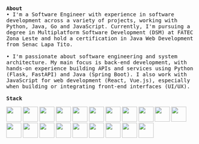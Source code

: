 <p>
  <samp>
    <strong>About</strong><br>
    • I'm a Software Engineer with experience in software development across a variety of projects, working with Python, Java, Go and JavaScript. Currently, I'm pursuing a degree in Multiplatform Software Development (DSM) at FATEC Zona Leste and hold a certification in Java Web Development from Senac Lapa Tito.<br>
    <br>
    • I'm passionate about software engineering and system architecture. My main focus is back-end development, with hands-on experience building APIs and services using Python (Flask, FastAPI) and Java (Spring Boot). I also work with JavaScript for web development (React, Vue.js), especially when building or integrating front-end interfaces (UI/UX).<br>
    <br>
    <strong>Stack</strong><br>
    <div>
            <img width="40px" src="https://cdn.jsdelivr.net/gh/devicons/devicon@latest/icons/python/python-original.svg" />
            <img width="40px" src="https://cdn.jsdelivr.net/gh/devicons/devicon@latest/icons/java/java-original.svg" />
            <img width="40px" src="https://cdn.jsdelivr.net/gh/devicons/devicon@latest/icons/go/go-original.svg" />
            <img width="40px" src="https://cdn.jsdelivr.net/gh/devicons/devicon@latest/icons/javascript/javascript-original.svg" />
            <img width="40px" src="https://cdn.jsdelivr.net/gh/devicons/devicon@latest/icons/flask/flask-original.svg" />
            <img width="40px" src="https://cdn.jsdelivr.net/gh/devicons/devicon@latest/icons/fastapi/fastapi-original.svg" />
            <img width="40px" src="https://cdn.jsdelivr.net/gh/devicons/devicon@latest/icons/spring/spring-original.svg" />
            <img width="40px" src="https://cdn.jsdelivr.net/gh/devicons/devicon@latest/icons/rabbitmq/rabbitmq-original.svg" />
            <img width="40px" src="https://cdn.jsdelivr.net/gh/devicons/devicon@latest/icons/jquery/jquery-original.svg" />
            <img width="40px" src="https://cdn.jsdelivr.net/gh/devicons/devicon@latest/icons/react/react-original.svg" />
            <img width="40px" src="https://cdn.jsdelivr.net/gh/devicons/devicon@latest/icons/vuejs/vuejs-original.svg" />
            <img width="40px" src="https://cdn.jsdelivr.net/gh/devicons/devicon@latest/icons/tailwindcss/tailwindcss-original.svg" />
            <img width="40px" src="https://cdn.jsdelivr.net/gh/devicons/devicon@latest/icons/amazonwebservices/amazonwebservices-original-wordmark.svg" />
            <img width="40px" src="https://cdn.jsdelivr.net/gh/devicons/devicon@latest/icons/docker/docker-original.svg" />
            <img width="40px" src="https://cdn.jsdelivr.net/gh/devicons/devicon@latest/icons/circleci/circleci-plain.svg" />
            <img width="40px" src="https://cdn.jsdelivr.net/gh/devicons/devicon@latest/icons/redis/redis-original.svg" />
            <img width="40px" src="https://cdn.jsdelivr.net/gh/devicons/devicon@latest/icons/mysql/mysql-original.svg" />
            <img width="40px" src="https://cdn.jsdelivr.net/gh/devicons/devicon@latest/icons/mongodb/mongodb-original.svg" />
            <img width="40px" src="https://cdn.jsdelivr.net/gh/devicons/devicon@latest/icons/git/git-original.svg" />
            <img width="40px" src="https://cdn.jsdelivr.net/gh/devicons/devicon@latest/icons/linux/linux-original.svg" />
    </div>
    <br>
  </samp>
</p>



